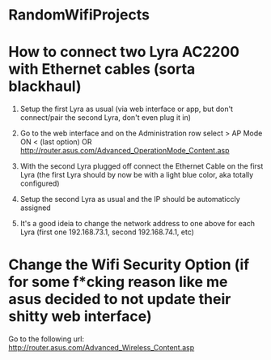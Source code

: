 # RandomWifiProjects

# How to connect two Lyra AC2200 with Ethernet cables (sorta blackhaul)

1. Setup the first Lyra as usual (via web interface or app, but don't connect/pair the second Lyra, don't even plug it in)

2. Go to the web interface and on the Administration row select > AP Mode ON < (last option)
OR http://router.asus.com/Advanced_OperationMode_Content.asp 

3. With the second Lyra plugged off connect the Ethernet Cable on the first Lyra
        (the first Lyra should by now be with a light blue color, aka totally configured) 

4. Setup the second Lyra as usual and the IP should be automaticcly assigned

5. It's a good ideia to change the network address to one above for each Lyra (first one 192.168.73.1, second 192.168.74.1, etc)

# Change the Wifi Security Option (if for some f*cking reason like me asus decided to not update their shitty web interface)

Go to the following url: http://router.asus.com/Advanced_Wireless_Content.asp





